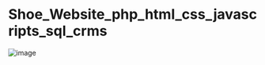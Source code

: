 # Shoe_Website_php_html_css_javascripts_sql_crms
![image](https://user-images.githubusercontent.com/74132232/142438695-7a101066-a4f0-4d01-937a-0692447b3125.png)
